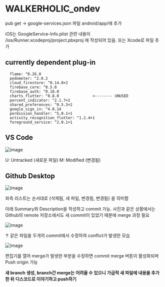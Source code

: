 # WALKERHOLIC_ondev

 pub get -> google-services.json 파일 android/app/에 추가
 
 iOS는 GoogleService-Info.plist 관련 내용이 /ios/Runner.xcodeproj/project.pbxproj 에 작성되어 있음. 또는 Xcode로 파일 추가 

## currently dependent plug-in
```
  flame: ^0.26.0
  pedometer: ^2.0.2
  cloud_firestore: ^0.14.0+2
  firebase_core: ^0.5.0
  firebase_auth: ^0.18.0
  charts_flutter: ^0.8.0               <-------- UNUSED
  percent_indicator: ^2.1.7+2
  shared_preferences: ^0.5.3+2
  google_sign_in: ^4.0.14
  permission_handler: ^5.0.1+1
  activity_recognition_flutter: ^1.2.4+1
  foreground_service: ^2.0.1+1
```
## VS Code
 ![image](https://user-images.githubusercontent.com/20199960/97769000-a8f45400-1b6a-11eb-8453-1102e75541d5.png)
 
 U: Untracked (새로운 파일)
 M: Modified (변경됨)
 
## Github Desktop
![image](https://user-images.githubusercontent.com/20199960/97769373-a47d6a80-1b6d-11eb-89eb-9d95ac15942f.png)

 좌측 리스트는 순서대로 {삭제됨, 새 파일, 변경됨, 변경됨} 을 의미함
 
 아래 Summary와 Description을 작성하고 commit 가능.
 사진과 같은 상황에서는 Github의 remote 저장소에서도 새 commit이 있었기 때문에 merge 과정 필요 
 
![image](https://user-images.githubusercontent.com/20199960/97769149-da215400-1b6b-11eb-97c1-f7455a96e3fe.png)

 ↑ 같은 파일을 두개의 commit에서 수정하여 conflict가 발생한 모습
 
![image](https://user-images.githubusercontent.com/20199960/97769189-194fa500-1b6c-11eb-978d-aa4f29f9f207.png)

 편집기를 열어 merge가 발생한 부분을 수정하면 commit merge 버튼이 활성화되며 Push origin 가능

**새 branch 생성, branch간 merge는 어려울 수 있으니 가급적 새 파일에 내용을 추가한 뒤 디스코드로 이야기하고 push하기**
